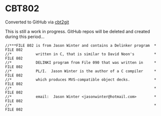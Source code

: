 # CBT802
Converted to GitHub via [cbt2git](https://github.com/wizardofzos/cbt2git)

This is still a work in progress. GitHub repos will be deleted and created during this period...

```
//***FILE 802 is from Jason Winter and contains a Delinker program  *   FILE 802
//*           written in C, that is similar to David Noon's         *   FILE 802
//*           DELINKI program from File 090 that was written in     *   FILE 802
//*           PL/I.  Jason Winter is the author of a C compiler     *   FILE 802
//*           which produces MVS-compatible object decks.           *   FILE 802
//*                                                                 *   FILE 802
//*           email:  Jason Winter <jasonwinter@hotmail.com>        *   FILE 802
//*                                                                 *   FILE 802
```
